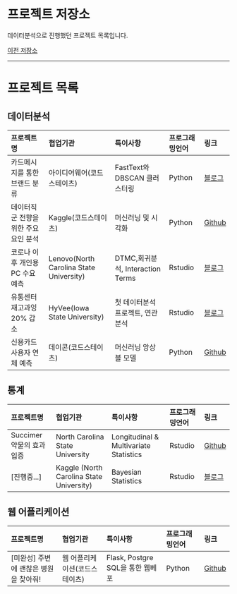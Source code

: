 # 프로젝트 저장소

데이터분석으로 진행했던 프로젝트 목록입니다.

[이전 저장소](https://github.com/xper100/Project_raw)

---

# 프로젝트 목록

## 데이터분석
|프로젝트명|협업기관|특이사항|프로그래밍언어|링크|
|:---|:---|:---|:---|:---|
|카드메시지를 통한 브랜드 분류 | 아이디어웨어(코드스테이츠) | FastText와 DBSCAN 클러스터링 | Python | [블로그](https://xper100.tistory.com/59)
|데이터직군 전향을 위한 주요요인 분석 | Kaggle(코드스테이츠)| 머신러닝 및 시각화 | Python | [Github](https://github.com/xper100/Projects/tree/main/HR_analytics)
|코로나 이후 개인용 PC 수요예측 | Lenovo(North Carolina State University)  | DTMC,회귀분석, Interaction Terms | Rstudio | [블로그](https://xper100.tistory.com/14)
|유통센터 재고과잉 20% 감소 | HyVee(Iowa State University) | 첫 데이터분석 프로젝트, 연관분석 | Rstudio | [블로그](https://xper100.tistory.com/3?category=922205)
|신용카드 사용자 연체 예측 | 데이콘(코드스테이츠) | 머신러닝 앙상블 모델 | Python | [Github](https://github.com/xper100/Projects/tree/main/creditcard_overdue)

## 통계

프로젝트명|협업기관|특이사항|프로그래밍언어|링크|
|:---|:---|:---|:---|:---|
| Succimer 약물의 효과 입증 | North Carolina State University | Longitudinal & Multivariate Statistics | Rstudio | [Github](https://github.com/xper100/Projects/tree/main/succimer_dose)
| [진행중...] | Kaggle (North Carolina State University) | Bayesian Statistics | Rstudio | [블로그]()

## 웹 어플리케이션
프로젝트명|협업기관|특이사항|프로그래밍언어|링크|
|:---|:---|:---|:---|:---|
| [미완성] 주변에 괜찮은 병원을 찾아줘!  | 웹 어플리케이션(코드스테이츠) | Flask, Postgre SQL을 통한 웹베포 | Python | [Github](https://github.com/xper100/search_hospital)




